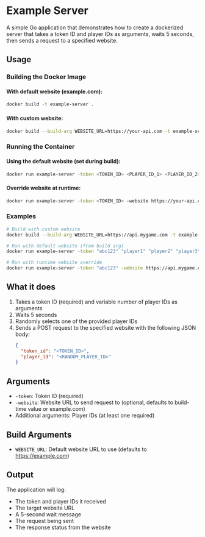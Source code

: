 # Example Server

A simple Go application that demonstrates how to create a dockerized server that takes a token ID and player IDs as arguments, waits 5 seconds, then sends a request to a specified website.

## Usage

### Building the Docker Image

#### With default website (example.com):
```bash
docker build -t example-server .
```

#### With custom website:
```bash
docker build --build-arg WEBSITE_URL=https://your-api.com -t example-server .
```

### Running the Container

#### Using the default website (set during build):
```bash
docker run example-server -token <TOKEN_ID> <PLAYER_ID_1> <PLAYER_ID_2> ...
```

#### Override website at runtime:
```bash
docker run example-server -token <TOKEN_ID> -website https://your-api.com <PLAYER_ID_1> <PLAYER_ID_2> ...
```

### Examples

```bash
# Build with custom website
docker build --build-arg WEBSITE_URL=https://api.mygame.com -t example-server .

# Run with default website (from build arg)
docker run example-server -token "abc123" "player1" "player2" "player3"

# Run with runtime website override
docker run example-server -token "abc123" -website https://api.mygame.com "player1" "player2" "player3"
```

## What it does

1. Takes a token ID (required) and variable number of player IDs as arguments
2. Waits 5 seconds
3. Randomly selects one of the provided player IDs
4. Sends a POST request to the specified website with the following JSON body:
   ```json
   {
     "token_id": "<TOKEN_ID>",
     "player_id": "<RANDOM_PLAYER_ID>"
   }
   ```

## Arguments

- `-token`: Token ID (required)
- `-website`: Website URL to send request to (optional, defaults to build-time value or example.com)
- Additional arguments: Player IDs (at least one required)

## Build Arguments

- `WEBSITE_URL`: Default website URL to use (defaults to https://example.com)

## Output

The application will log:
- The token and player IDs it received
- The target website URL
- A 5-second wait message
- The request being sent
- The response status from the website 